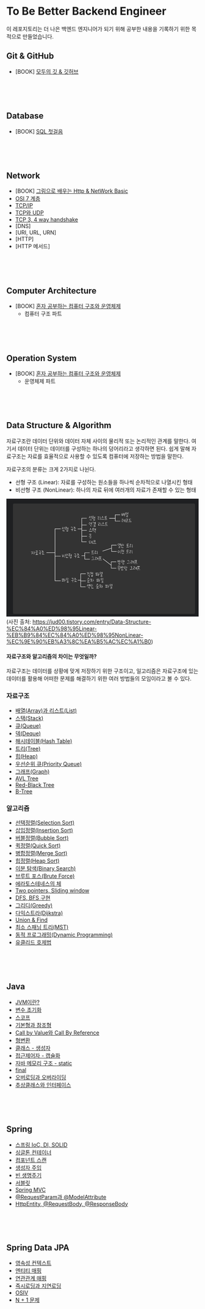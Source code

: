 # To Be Better Backend Engineer

이 레포지토리는 더 나은 백엔드 엔지니어가 되기 위해 공부한 내용을 기록하기 위한 목적으로 만들었습니다.

## Git & GitHub

- [BOOK] [모두의 깃 & 깃허브](/book/git-for-everyone/readme.md)

<br>
<br>
<br>

## Database

- [BOOK] [SQL 첫걸음](/book/sql-first-step/readme.md)

<br>
<br>
<br>

## Network

- [BOOK] [그림으로 배우는 Http & NetWork Basic](/book/http_network_basic/readme.md)
- [OSI 7 계층](/record/network/OSI%207%20계층.md)
- [TCP/IP](/record/network/tcp_ip.md)
- [TCP와 UDP](/record/network/tcp-udp.md)
- [TCP 3, 4 way handshake](/record/network/3-4-way-handshake.md)
- [DNS]
- [URI, URL, URN]
- [HTTP]
- [HTTP 메서드]

<br>
<br>
<br>

## Computer Architecture

- [BOOK] [혼자 공부하는 컴퓨터 구조와 운영체제](/book/os-for-self-study/computer-structure.md)
  - 컴퓨터 구조 파트

<br>
<br>
<br>

## Operation System

- [BOOK] [혼자 공부하는 컴퓨터 구조와 운영체제](/book/os-for-self-study/operating-system.md)
  - 운영체제 파트

<br>
<br>
<br>

## Data Structure & Algorithm

자료구조란 데이터 단위와 데이터 자체 사이의 물리적 또는 논리적인 관계를 말한다. 여기서 데이터 단위는 데이터를 구성하는 하나의 덩어리라고 생각하면 된다. 쉽게 말해 자료구조는 자료를 효율적으로 사용할 수 있도록 컴퓨터에 저장하는 방법을 말한다.

자료구조의 분류는 크게 2가지로 나뉜다.

- 선형 구조 (Linear): 자료를 구성하는 원소들을 하나씩 순차적으로 나열시킨 형태
- 비선형 구조 (NonLinear): 하나의 자료 뒤에 여러개의 자료가 존재할 수 있는 형태

![data-structure-1](/images/data-structure-1.png)
(사진 출처: https://jud00.tistory.com/entry/Data-Structure-%EC%84%A0%ED%98%95Linear-%EB%B9%84%EC%84%A0%ED%98%95NonLinear-%EC%9E%90%EB%A3%8C%EA%B5%AC%EC%A1%B0)

#### 자료구조와 알고리즘의 차이는 무엇일까?

자료구조는 데이터를 상황에 맞게 저장하기 위한 구조이고, 일고리즘은 자료구조에 있는 데이터를 활용해 어떠한 문제를 해결하기 위한 여러 방법들의 모임이라고 볼 수 있다.

### 자료구조

- [배열(Array)과 리스트(List)](/record/data-structure/array-list.md)
- [스택(Stack)](https://azurealstn.tistory.com/37)
- [큐(Queue)](https://azurealstn.tistory.com/38)
- [덱(Deque)](https://azurealstn.tistory.com/151)
- [해시테이블(Hash Table)](https://azurealstn.tistory.com/146)
- [트리(Tree)](https://azurealstn.tistory.com/143)
- [힙(Heap)](https://azurealstn.tistory.com/144)
- [우선순위 큐(Priority Queue)](https://azurealstn.tistory.com/158)
- [그래프(Graph)](https://azurealstn.tistory.com/145)
- [AVL Tree](https://azurealstn.tistory.com/153)
- [Red-Black Tree](https://azurealstn.tistory.com/154)
- [B-Tree](https://azurealstn.tistory.com/155)

### 알고리즘

- [선택정렬(Selection Sort)](https://azurealstn.tistory.com/156)
- [삽입정렬(Insertion Sort)](https://azurealstn.tistory.com/157)
- [버블정렬(Bubble Sort)](https://azurealstn.tistory.com/29)
- [퀵정렬(Quick Sort)](https://azurealstn.tistory.com/149)
- [병합정렬(Merge Sort)](https://azurealstn.tistory.com/34)
- [힙정렬(Heap Sort)](https://azurealstn.tistory.com/159)
- [이분 탐색(Binary Search)](/record/algorithm/binary-search.md)
- [브루트 포스(Brute Force)](/record/algorithm/brute-force.md)
- [에라토스테네스의 체](/record/algorithm/eratos.md)
- [Two pointers, Sliding window](/record/algorithm/two-p-sliding-w.md)
- [DFS, BFS 구현](/record/algorithm/dfs-bfs.md)
- [그리디(Greedy)](/record/algorithm/greedy.md)
- [다익스트라(Dijkstra)](/record/algorithm/dijkstra.md)
- [Union & Find](/record/algorithm/union-find.md)
- [최소 스패닝 트리(MST)](/record/algorithm/mst.md)
- [동적 프로그래밍(Dynamic Programming)](/record/algorithm/dp.md)
- [유클리드 호제법](/record/algorithm/Euclidean.md)

<br>
<br>
<br>

## Java

- [JVM이란?](https://azurealstn.tistory.com/136)
- [변수 초기화](/record/language/java/variable-init.md)
- [스코프](/record/language/java/scope.md)
- [기본형과 참조형](/record/language/java/primitive-reference.md)
- [Call by Value와 Call By Reference](/record/language/java/call-by-value.md)
- [형변환](/record/language/java/type-casting.md)
- [클래스 - 생성자](/record/language/java/class.md)
- [접근제어자 - 캡슐화](/record/language/java/access-modifier.md)
- [자바 메모리 구조 - static](/record/language/java/java-memory.md)
- [final](/record/language/java/final.md)
- [오버로딩과 오버라이딩](/record/language/java/overloading-overriding.md)
- [추상클래스와 인터페이스](/record/language/java/abstract-interface.md)

<br>
<br>
<br>

## Spring

- [스프링 IoC, DI, SOLID](https://azurealstn.tistory.com/126)
- [싱글톤 컨테이너](/record/framework/spring/singleton.md)
- [컴포넌트 스캔](/record/framework/spring/componentscan.md)
- [생성자 주입](https://azurealstn.tistory.com/135)
- [빈 생명주기](/record/framework/spring/bean-lifecycle.md)
- [서블릿](https://azurealstn.tistory.com/137)
- [Spring MVC](https://azurealstn.tistory.com/138)
- [@RequestParam과 @ModelAttribute](https://azurealstn.tistory.com/139)
- [HttpEntity, @RequestBody, @ResponseBody](https://azurealstn.tistory.com/140)

<br>
<br>
<br>

## Spring Data JPA

- [영속성 컨텍스트](/record/framework/spring-data-jpa/persistence.md)
- [엔티티 매핑](/record/framework/spring-data-jpa/entity-mapping.md)
- [연관관계 매핑](/record/framework/spring-data-jpa/relation-mapping.md)
- [즉시로딩과 지연로딩](/record/framework/spring-data-jpa/eager-lazy.md)
- [OSIV](/record/framework/spring-data-jpa/osiv.md)
- [N + 1 문제](/record/framework/spring-data-jpa/n+1.md)
